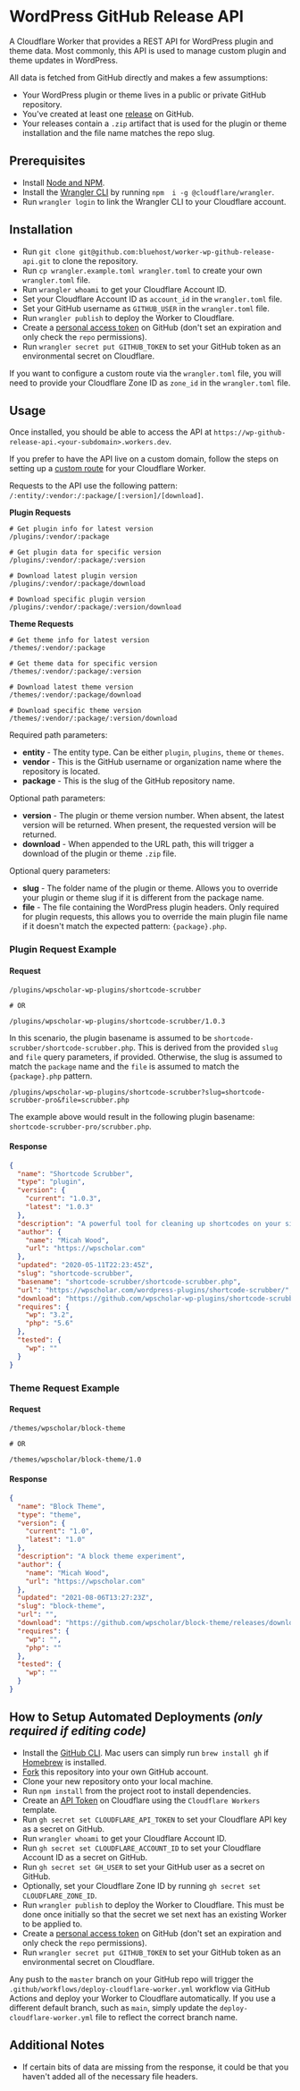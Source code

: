 # WordPress GitHub Release API

A Cloudflare Worker that provides a REST API for WordPress plugin and theme data. Most commonly, this API is used to manage custom plugin and theme updates in WordPress.

All data is fetched from GitHub directly and makes a few assumptions:

- Your WordPress plugin or theme lives in a public or private GitHub repository.
- You've created at least one [release](https://docs.github.com/en/github/administering-a-repository/releasing-projects-on-github/managing-releases-in-a-repository#creating-a-release) on GitHub.
- Your releases contain a `.zip` artifact that is used for the plugin or theme installation and the file name matches the repo slug.

## Prerequisites

- Install [Node and NPM](https://nodejs.org/en/download/).
- Install the [Wrangler CLI](https://developers.cloudflare.com/workers/cli-wrangler/install-update) by running `npm 
  i -g @cloudflare/wrangler`.
- Run `wrangler login` to link the Wrangler CLI to your Cloudflare account.

## Installation

- Run `git clone git@github.com:bluehost/worker-wp-github-release-api.git` to clone the repository.
- Run `cp wrangler.example.toml wrangler.toml` to create your own `wrangler.toml` file.
- Run `wrangler whoami` to get your Cloudflare Account ID.
- Set your Cloudflare Account ID as `account_id` in the `wrangler.toml` file.
- Set your GitHub username as `GITHUB_USER` in the `wrangler.toml` file.
- Run `wrangler publish` to deploy the Worker to Cloudflare.
- Create a [personal access token](https://github.com/settings/tokens) on GitHub (don't set an expiration and only
  check the `repo` permissions).
- Run `wrangler secret put GITHUB_TOKEN` to set your GitHub token as an environmental secret on Cloudflare.

If you want to configure a custom route via the `wrangler.toml` file, you will need to provide your Cloudflare Zone 
ID as `zone_id` in the `wrangler.toml` file.

## Usage

Once installed, you should be able to access the API at `https://wp-github-release-api.<your-subdomain>.workers.dev`.

If you prefer to have the API live on a custom domain, follow the steps on setting up a [custom route](https://developers.cloudflare.com/workers/platform/routes) for your 
Cloudflare Worker.

Requests to the API use the following pattern: `/:entity/:vendor:/:package/[:version]/[download]`.

**Plugin Requests**
```shell
# Get plugin info for latest version
/plugins/:vendor/:package

# Get plugin data for specific version
/plugins/:vendor/:package/:version

# Download latest plugin version
/plugins/:vendor/:package/download

# Download specific plugin version
/plugins/:vendor/:package/:version/download
```

**Theme Requests**
```shell
# Get theme info for latest version
/themes/:vendor/:package

# Get theme data for specific version
/themes/:vendor/:package/:version

# Download latest theme version
/themes/:vendor/:package/download

# Download specific theme version
/themes/:vendor/:package/:version/download
```

Required path parameters:

- **entity** - The entity type. Can be either `plugin`, `plugins`, `theme` or `themes`.
- **vendor** - This is the GitHub username or organization name where the repository is located.
- **package** - This is the slug of the GitHub repository name.

Optional path parameters:

- **version** - The plugin or theme version number. When absent, the latest version will be returned. When present, 
  the requested version will be returned.
- **download** - When appended to the URL path, this will trigger a download of the plugin or theme `.zip` file.

Optional query parameters:

- **slug** - The folder name of the plugin or theme. Allows you to override your plugin or theme slug if it is 
  different from the package name.
- **file** - The file containing the WordPress plugin headers. Only required for plugin requests, this allows you to 
  override the main plugin file name if it doesn't match the expected pattern: `{package}.php`.

### Plugin Request Example

#### Request
```shell
/plugins/wpscholar-wp-plugins/shortcode-scrubber

# OR

/plugins/wpscholar-wp-plugins/shortcode-scrubber/1.0.3
```

In this scenario, the plugin basename is assumed to be `shortcode-scrubber/shortcode-scrubber.php`. This is derived 
from the provided `slug` and `file` query parameters, if provided. Otherwise, the slug is assumed to match the 
`package` name and the `file` is assumed to match the `{package}.php` pattern.

```text
/plugins/wpscholar-wp-plugins/shortcode-scrubber?slug=shortcode-scrubber-pro&file=scrubber.php
```

The example above would result in the following plugin basename: `shortcode-scrubber-pro/scrubber.php`. 

#### Response
```json
{
  "name": "Shortcode Scrubber",
  "type": "plugin",
  "version": {
    "current": "1.0.3",
    "latest": "1.0.3"
  },
  "description": "A powerful tool for cleaning up shortcodes on your site and confidently managing plugins and themes that use shortcodes.",
  "author": {
    "name": "Micah Wood",
    "url": "https://wpscholar.com"
  },
  "updated": "2020-05-11T22:23:45Z",
  "slug": "shortcode-scrubber",
  "basename": "shortcode-scrubber/shortcode-scrubber.php",
  "url": "https://wpscholar.com/wordpress-plugins/shortcode-scrubber/",
  "download": "https://github.com/wpscholar-wp-plugins/shortcode-scrubber/releases/download/1.0.3/shortcode-scrubber.zip",
  "requires": {
    "wp": "3.2",
    "php": "5.6"
  },
  "tested": {
    "wp": ""
  }
}
```

### Theme Request Example

#### Request
```shell
/themes/wpscholar/block-theme

# OR

/themes/wpscholar/block-theme/1.0
```

#### Response
```json
{
  "name": "Block Theme",
  "type": "theme",
  "version": {
    "current": "1.0",
    "latest": "1.0"
  },
  "description": "A block theme experiment",
  "author": {
    "name": "Micah Wood",
    "url": "https://wpscholar.com"
  },
  "updated": "2021-08-06T13:27:23Z",
  "slug": "block-theme",
  "url": "",
  "download": "https://github.com/wpscholar/block-theme/releases/download/1.0/block-theme.zip",
  "requires": {
    "wp": "",
    "php": ""
  },
  "tested": {
    "wp": ""
  }
}
```

## How to Setup Automated Deployments *(only required if editing code)*

- Install the [GitHub CLI](https://github.com/cli/cli#installation). Mac users can simply run `brew install gh` if
  [Homebrew](https://brew.sh/) is installed.
- [Fork](https://docs.github.com/en/get-started/quickstart/fork-a-repo) this repository into your own GitHub account.
- Clone your new repository onto your local machine.
- Run `npm install` from the project root to install dependencies.
- Create an [API Token](https://dash.cloudflare.com/profile/api-tokens) on Cloudflare using the `Cloudflare Workers` 
  template.
- Run `gh secret set CLOUDFLARE_API_TOKEN` to set your Cloudflare API key as a secret on GitHub.
- Run `wrangler whoami` to get your Cloudflare Account ID.
- Run `gh secret set CLOUDFLARE_ACCOUNT_ID` to set your Cloudflare Account ID as a secret on GitHub.
- Run `gh secret set GH_USER` to set your GitHub user as a secret on GitHub.
- Optionally, set your Cloudflare Zone ID by running `gh secret set CLOUDFLARE_ZONE_ID`.
- Run `wrangler publish` to deploy the Worker to Cloudflare. This must be done once initially so that the secret we 
  set next has an existing Worker to be applied to.
- Create a [personal access token](https://github.com/settings/tokens) on GitHub (don't set an expiration and only 
  check the `repo` permissions).
- Run `wrangler secret put GITHUB_TOKEN` to set your GitHub token as an environmental secret on Cloudflare.

Any push to the `master` branch on your GitHub repo will trigger the `.github/workflows/deploy-cloudflare-worker.yml` 
workflow via GitHub Actions and deploy your Worker to Cloudflare automatically. If you use a different default branch, 
such as `main`, simply update the `deploy-cloudflare-worker.yml` file to reflect the correct branch name.

## Additional Notes

- If certain bits of data are missing from the response, it could be that you haven't added all of the necessary 
  file headers.
